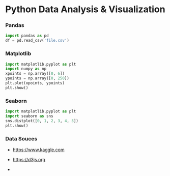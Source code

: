 # Python Data Analysis & Visualization 
### Pandas 
```python
import pandas as pd
df = pd.read_csv('file.csv')
```
### Matplotlib
```python
import matplotlib.pyplot as plt
import numpy as np
xpoints = np.array([0, 6])
ypoints = np.array([0, 250])
plt.plot(xpoints, ypoints)
plt.show()
```

### Seaborn
```python
import matplotlib.pyplot as plt
import seaborn as sns
sns.distplot([0, 1, 2, 3, 4, 5])
plt.show()
```
### Data Souces
- https://www.kaggle.com
- https://d3js.org

-
